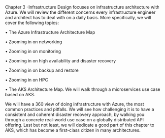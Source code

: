 Chapter 3 -Infrastructure Design focuses on infrastructure architecture with Azure. We will review the different concerns every infrastructure engineer and architect has to deal with on a daily basis. More specifically, we will cover the following topics:

•	The Azure Infrastructure Architecture Map

•	Zooming in on networking

•	Zooming in on monitoring

•	Zooming in on high availability and disaster recovery

•	Zooming in on backup and restore

•	Zooming in on HPC

•	The AKS Architecture Map. We will walk through a microservices use case based on AKS.

We will have a 360 view of doing infrastructure with Azure, the most common practices and pitfalls. We will see how challenging it is to have a consistent and coherent disaster recovery approach, by walking you through a concrete real-world use case on a globally distributed API offering. Last but not least, we will dedicate a good part of this chapter to AKS, which has become a first-class citizen in many architectures.
